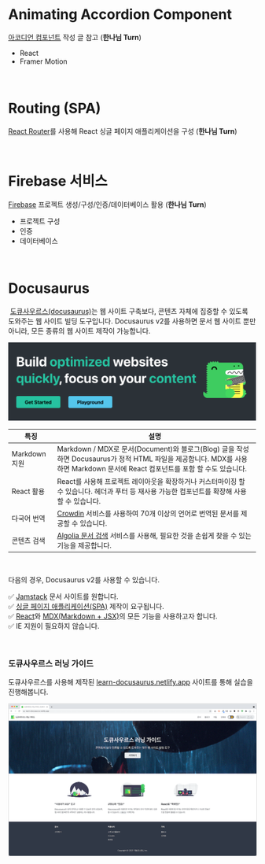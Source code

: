 # Animating Accordion Component

[아코디언 컴포넌트](../20210405/README.md#아코디어-컴포넌트) 작성 글 참고 (**한나님 Turn**)

- React
- Framer Motion

<br>

# Routing (SPA)

[React Router](https://reactrouter.com/)를 사용해 React 싱글 페이지 애플리케이션을 구성 (**한나님 Turn**)

<br>

# Firebase 서비스

[Firebase](https://firebase.google.com/docs) 프로젝트 생성/구성/인증/데이터베이스 활용 (**한나님 Turn**)

- 프로젝트 구성
- 인증
- 데이터베이스

<br>

# Docusaurus

<img src="https://docusaurus.io/img/docusaurus_keytar.svg" alt="" height="16" style="vertical-align: middle" /> [도큐사우르스(docusaurus)](https://docusaurus.io/)는 웹 사이트 구축보다, 콘텐츠 자체에 집중할 수 있도록 도와주는 웹 사이트 빌딩 도구입니다. Docusaurus v2를 사용하면 문서 웹 사이트 뿐만 아니라, 모든 종류의 웹 사이트 제작이 가능합니다.

![](assets/docusaurus.png)

특징 | 설명
--- | ---
Markdown 지원 | Markdown / MDX로 ​​문서(Document)와 블로그(Blog) 글을 작성하면 Docusaurus가 정적 HTML 파일을 제공합니다. MDX를 사용하면 Markdown 문서에 React 컴포넌트를 포함 할 수도 있습니다.
React 활용 | React를 사용해 프로젝트 레이아웃을 확장하거나 커스터마이징 할 수 있습니다. 헤더과 푸터 등 재사용 가능한 컴포넌트를 확장해 사용할 수 있습니다.
다국어 번역 | [Crowdin](https://crowdin.com/) 서비스를 사용하여 70개 이상의 언어로 번역된 문서를 제공할 수 있습니다.
콘텐츠 검색 | [Algolia 문서 검색](https://docsearch.algolia.com/apply/) 서비스를 사용해, 필요한 것을 손쉽게 찾을 수 있는 기능을 제공합니다.

<br>

다음의 경우, Docusaurus v2를 사용할 수 있습니다.

✅ [Jamstack](https://ko.wikipedia.org/wiki/%EC%86%94%EB%A3%A8%EC%85%98_%EC%8A%A4%ED%83%9D) 문서 사이트를 원합니다.<br>
✅ [싱글 페이지 애플리케이션(SPA)](https://ko.wikipedia.org/wiki/%EC%8B%B1%EA%B8%80_%ED%8E%98%EC%9D%B4%EC%A7%80_%EC%95%A0%ED%94%8C%EB%A6%AC%EC%BC%80%EC%9D%B4%EC%85%98) 제작이 요구됩니다.<br>
✅ [React](https://ko.reactjs.org)와 [MDX(Markdown + JSX)](https://mdxjs.com/)의 모든 기능을 사용하고자 합니다.<br>
✅ IE 지원이 필요하지 않습니다.

<br>

### 도큐사우르스 러닝 가이드

도큐사우르스를 사용해 제작된 [learn-docusaurus.netlify.app](https://learn-docusaurus.netlify.app/) 사이트를 통해 실습을 진행해봅니다.

<img src="assets/learn-docusaurus.png" alt style="border: 1px solid #ddd" />